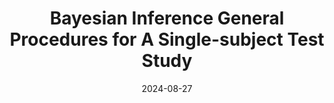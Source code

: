 ---
title: "Bayesian Inference General Procedures for A Single-subject Test Study"
collection: publications
category: arXiv
permalink: /publication/2024-08-27bigpast.md
date: 2024-08-27
venue: 'arXiv'
link: 'https://arxiv.org/abs/2408.15419'
github: 'https://github.com/Jieli12/BIGPAST'
citation: '<b>Jie Li</b>, Gary Green, Sarah J. A. Carr, Peng Liu and Jian Zhang. Bayesian Inference General Procedures for A Single-subject Test Study (<b>Accepted, to appear soon</b>.). <i>arXiv</i> (2024).'
---